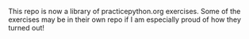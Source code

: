 This repo is now a library of practicepython.org exercises.
Some of the exercises may be in their own repo if I am especially proud of how they turned out!
